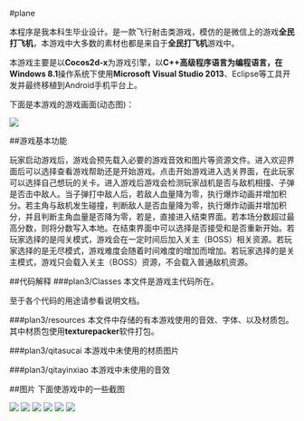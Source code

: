 #plane

本程序是我本科生毕业设计。是一款飞行射击类游戏，模仿的是微信上的游戏**全民打飞机**，本游戏中大多数的素材也都是来自于**全民打飞机**游戏中。

本游戏主要是以**Cocos2d-x**为游戏引擎，以**C++**高级程序语言为编程语言，在**Windows 8.1**操作系统下使用**Microsoft Visual Studio 2013**、Eclipse等工具开发并最终移植到Android手机平台上。


下面是本游戏的游戏画面(动态图)：

![](https://raw.githubusercontent.com/jybhaha/plane/master/plane.gif)

##游戏基本功能

玩家启动游戏后，游戏会预先载入必要的游戏音效和图片等资源文件。进入欢迎界面后可以选择查看游戏帮助还是开始游戏。点击开始游戏进入选关界面，在此玩家可以选择自己想玩的关卡。进入游戏后游戏会检测玩家战机是否与敌机相撞、子弹是否击中敌人。当子弹打中敌人后，若敌人血量降为零，执行爆炸动画并增加积分。若主角与敌机发生碰撞，判断敌人是否血量降为零，执行爆炸动画并增加积分，并且判断主角血量是否降为零，若是，直接进入结束界面。若本场分数超过最高分数，则将分数写入本地。在结束界面中可以选择是否接受和是否重新开始。若玩家选择的是闯关模式，游戏会在一定时间后加入关主（BOSS）相关资源。若玩家选择的是无尽模式，游戏难度会随着时间难度的增加而增加。若玩家选择的是关主模式，游戏只会载入关主（BOSS）资源，不会载入普通敌机资源。

##代码解释
###plan3/Classes
本文件是游戏主代码所在。

至于各个代码的用途请参看说明文档。

###plan3/resources
本文件中存储的有本游戏使用的音效、字体、以及材质包。其中材质包使用**texturepacker**软件打包。

###plan3/qitasucai
本游戏中未使用的材质图片

###plan3/qitayinxiao
本游戏中未使用的音效

##图片
下面使游戏中的一些截图

![](https://raw.githubusercontent.com/jybhaha/plane/master/plane.gif)
![](https://raw.githubusercontent.com/jybhaha/plane/master/plane.gif)
![](https://raw.githubusercontent.com/jybhaha/plane/master/plane.gif)
![](https://raw.githubusercontent.com/jybhaha/plane/master/plane.gif)
![](https://raw.githubusercontent.com/jybhaha/plane/master/plane.gif)
![](https://raw.githubusercontent.com/jybhaha/plane/master/plane.gif)
